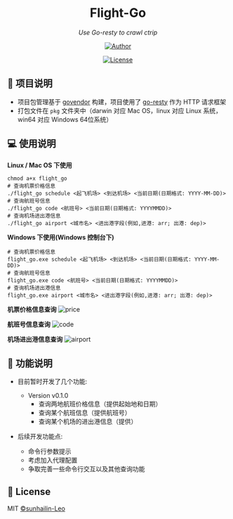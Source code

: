 <h1 align="center">Flight-Go</h1>
<p align="center">
    <em>Use Go-resty to crawl ctrip</em>
</p>
<p align="center">
    <a href="https://github.com/sunhailin-Leo">
        <img src="https://img.shields.io/badge/Author-sunhailin--Leo-blue" alt="Author">
    </a>
</p>
<p align="center">
    <a href="https://opensource.org/licenses/MIT">
        <img src="https://img.shields.io/badge/License-MIT-brightgreen.svg" alt="License">
    </a>
</p>

## 💯 项目说明

* 项目包管理基于 [govendor](https://github.com/kardianos/govendor) 构建，项目使用了 [go-resty](https://github.com/go-resty/resty) 作为 HTTP 请求框架
* 打包文件在 `pkg` 文件夹中（darwin 对应 Mac OS，linux 对应 Linux 系统，win64 对应 Windows 64位系统）

## 💻 使用说明

**Linux / Mac OS 下使用**
```shell script
chmod a+x flight_go
# 查询机票价格信息
./flight_go schedule <起飞机场> <到达机场> <当前日期(日期格式: YYYY-MM-DD)>
# 查询航班号信息
./flight_go code <航班号> <当前日期(日期格式: YYYYMMDD)>
# 查询机场进出港信息
./flight_go airport <城市名> <进出港字段(例如,进港: arr; 出港: dep)>
```

**Windows 下使用(Windows 控制台下)**
```shell script
# 查询机票价格信息
flight_go.exe schedule <起飞机场> <到达机场> <当前日期(日期格式: YYYY-MM-DD)>
# 查询航班号信息
flight_go.exe code <航班号> <当前日期(日期格式: YYYYMMDD)>
# 查询机场进出港信息
flight_go.exe airport <城市名> <进出港字段(例如,进港: arr; 出港: dep)>
```

**机票价格信息查询**
![price](https://s2.ax1x.com/2019/10/30/KhtCJ1.png)

**航班号信息查询**
![code](https://s2.ax1x.com/2019/10/30/Kht9iR.png)

**机场进出港信息查询**
![airport](https://s2.ax1x.com/2019/10/30/KhtPRx.png)

## 📖 功能说明

* 目前暂时开发了几个功能:
    * Version v0.1.0
        * 查询两地航班价格信息（提供起始地和日期）
        * 查询某个航班信息（提供航班号）
        * 查询某个机场的进出港信息（提供）

* 后续开发功能点:
    * 命令行参数提示
    * 考虑加入代理配置
    * 争取完善一些命令行交互以及其他查询功能

## 📃 License

MIT [©sunhailin-Leo](https://github.com/sunhailin-Leo)